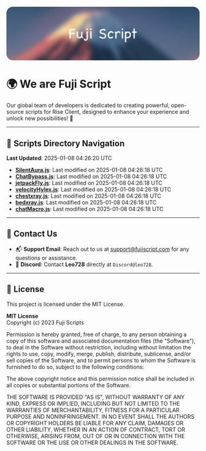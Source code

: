 ![Banner](.github/b.webp)

# 🌍 **We are Fuji Script**

Our global team of developers is dedicated to creating powerful, open-source scripts for Rise Client, designed to enhance your experience and unlock new possibilities! 🌟

---
<!-- SCRIPTS_NAVIGATION_START -->
## 📂 **Scripts Directory Navigation**

**Last Updated**: 2025-01-08 04:26:20 UTC

- **[SilentAura.js](scripts/SilentAura.js)**: Last modified on 2025-01-08 04:26:18 UTC
- **[ChatBypass.js](scripts/ChatBypass.js)**: Last modified on 2025-01-08 04:26:18 UTC
- **[jetpackFly.js](scripts/jetpackFly.js)**: Last modified on 2025-01-08 04:26:18 UTC
- **[velocityHylex.js](scripts/velocityHylex.js)**: Last modified on 2025-01-08 04:26:18 UTC
- **[chestxray.js](scripts/chestxray.js)**: Last modified on 2025-01-08 04:26:18 UTC
- **[bedxray.js](scripts/bedxray.js)**: Last modified on 2025-01-08 04:26:18 UTC
- **[chatMacro.js](scripts/chatMacro.js)**: Last modified on 2025-01-08 04:26:18 UTC

<!-- SCRIPTS_NAVIGATION_END -->

---

## 💬 **Contact Us**  
- 📬 **Support Email**: Reach out to us at [support@fujiscript.com](mailto:support@fujiscript.com) for any questions or assistance.  
- 💬 **Discord**: Contact **Leo728** directly at `Discord@leo728`.

---

## 📜 **License**

This project is licensed under the MIT License.  

**MIT License**  
Copyright (c) 2023 Fuji Scripts  

Permission is hereby granted, free of charge, to any person obtaining a copy of this software and associated documentation files (the "Software"), to deal in the Software without restriction, including without limitation the rights to use, copy, modify, merge, publish, distribute, sublicense, and/or sell copies of the Software, and to permit persons to whom the Software is furnished to do so, subject to the following conditions:  

The above copyright notice and this permission notice shall be included in all copies or substantial portions of the Software.  

THE SOFTWARE IS PROVIDED "AS IS", WITHOUT WARRANTY OF ANY KIND, EXPRESS OR IMPLIED, INCLUDING BUT NOT LIMITED TO THE WARRANTIES OF MERCHANTABILITY, FITNESS FOR A PARTICULAR PURPOSE AND NONINFRINGEMENT. IN NO EVENT SHALL THE AUTHORS OR COPYRIGHT HOLDERS BE LIABLE FOR ANY CLAIM, DAMAGES OR OTHER LIABILITY, WHETHER IN AN ACTION OF CONTRACT, TORT OR OTHERWISE, ARISING FROM, OUT OF OR IN CONNECTION WITH THE SOFTWARE OR THE USE OR OTHER DEALINGS IN THE SOFTWARE.  
